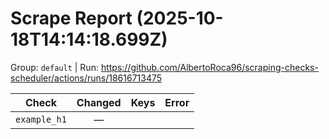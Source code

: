 # Scrape Report (2025-10-18T14:14:18.699Z)

Group: `default`  |  Run: https://github.com/AlbertoRoca96/scraping-checks-scheduler/actions/runs/18616713475

| Check | Changed | Keys | Error |
|---|:---:|:--|:--|
| `example_h1` | — |  |  |

